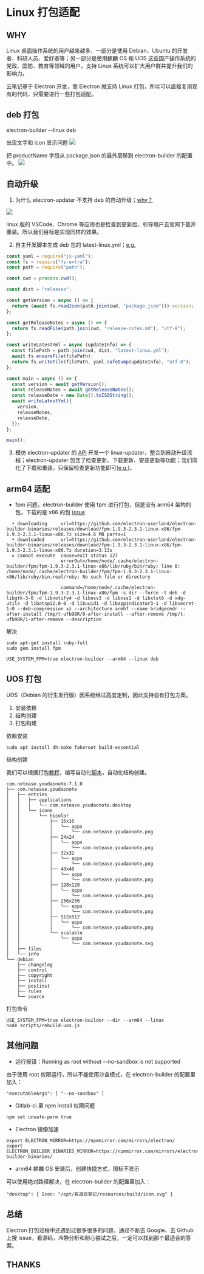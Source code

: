# Linux 打包适配

## WHY

Linux 桌面操作系统的用户越来越多，一部分是使用 Debian、Ubuntu 的开发者、科研人员、爱好者等；另一部分是使用麒麟 OS 和 UOS 这些国产操作系统的党政、国防、教育等领域的用户。支持 Linux 系统可以扩大用户群并提升我们的影响力。

云笔记基于 Electron 开发，而 Electron 就支持 Linux 打包，所以可以直接复用现有的代码，只需要进行一些打包适配。

## deb 打包

electron-builder --linux deb

出现文字和 icon 显示问题
![](./title-icon.jpg)

把 productName 字段从 package.json 的最外层移到 electron-builder 的配置中。
![](./title-icon-code.jpg)

## 自动升级

1. 为什么 electron-updater 不支持 deb 的自动升级；[why？](https://stackoverflow.com/a/38137655)

![](./autoupload-why.png)

linux 版的 VSCode、Chrome 等应用也是检查到更新后，引导用户去官网下载并重装。所以我们目标是实现同样的效果。

2. 自主开发脚本生成 deb 包的 latest-linux.yml；[e.g.](https://g.hz.netease.com/cowork/web/ynote/ynote-desktop/-/blob/develop/scripts/updateinfo-deb.js)

```js
const yaml = require("js-yaml");
const fs = require("fs-extra");
const path = require("path");

const cwd = process.cwd();

const dist = "releases";

const getVersion = async () => {
  return (await fs.readJson(path.join(cwd, "package.json"))).version;
};

const getReleaseNotes = async () => {
  return fs.readFile(path.join(cwd, "release-notes.md"), "utf-8");
};

const writeLatestYml = async (updateInfo) => {
  const filePath = path.join(cwd, dist, "latest-linux.yml");
  await fs.ensureFile(filePath);
  return fs.writeFile(filePath, yaml.safeDump(updateInfo), "utf-8");
};

const main = async () => {
  const version = await getVersion();
  const releaseNotes = await getReleaseNotes();
  const releaseDate = new Date().toISOString();
  await writeLatestYml({
    version,
    releaseNotes,
    releaseDate,
  });
};

main();
```

3. 模仿 electron-updater 的 [API](https://github.com/electron-userland/electron-builder/blob/master/packages/electron-updater/src/AppUpdater.ts#L33) 开发一个 linux-updater，整合到自动升级流程；electron-updater 包含了检查更新、下载更新、安装更新等功能；我们简化了下载和重装，只保留检查更新功能即可([e.g.](https://g.hz.netease.com/cowork/web/ynote/ynote-desktop/-/blob/develop/src/shared/linux-updater.ts))。

## arm64 适配

- fpm 问题，electron-builder 使用 fpm 进行打包，但是没有 arm64 架构的包，下载的是 x86 的包 [issue](https://github.com/electron-userland/electron-builder/issues/5154)

```
  • downloading     url=https://github.com/electron-userland/electron-builder-binaries/releases/download/fpm-1.9.3-2.3.1-linux-x86/fpm-1.9.3-2.3.1-linux-x86.7z size=4.6 MB parts=1
  • downloaded      url=https://github.com/electron-userland/electron-builder-binaries/releases/download/fpm-1.9.3-2.3.1-linux-x86/fpm-1.9.3-2.3.1-linux-x86.7z duration=3.13s
  ⨯ cannot execute  cause=exit status 127
                    errorOut=/home/node/.cache/electron-builder/fpm/fpm-1.9.3-2.3.1-linux-x86/lib/ruby/bin/ruby: line 6: /home/node/.cache/electron-builder/fpm/fpm-1.9.3-2.3.1-linux-x86/lib/ruby/bin.real/ruby: No such file or directory

                    command=/home/node/.cache/electron-builder/fpm/fpm-1.9.3-2.3.1-linux-x86/fpm -s dir --force -t deb -d libgtk-3-0 -d libnotify4 -d libnss3 -d libxss1 -d libxtst6 -d xdg-utils -d libatspi2.0-0 -d libuuid1 -d libappindicator3-1 -d libsecret-1-0 --deb-compression xz --architecture armhf --name bridgecmdr --after-install /tmp/t-ufb98R/0-after-install --after-remove /tmp/t-ufb98R/1-after-remove --description
```

解决

```
sudo apt-get install ruby-full
sudo gem install fpm
```

```
USE_SYSTEM_FPM=true electron-builder --arm64 --linux deb
```

## UOS 打包

UOS（Debian 的衍生发行版）因系统经过高度定制，因此支持自有打包方案。

1. 安装依赖
2. 结构创建
3. 打包构建

依赖安装

```
sudo apt install dh-make fakeroot build-essential
```

结构创建

我们可以根据打包[教程](https://www.vvave.net/archives/how-to-build-a-debian-series-distros-installation-package.html)，编写自动化[脚本](https://g.hz.netease.com/cowork/web/ynote/ynote-desktop/-/blob/develop/scripts/rebuild-uos.js)，自动化结构创建。

```
com.netease.youdaonote-7.1.0
├── com.netease.youdaonote
│   ├── entries
│   │   ├── applications
│   │   │   └── com.netease.youdaonote.desktop
│   │   └── icons
│   │       └── hicolor
│   │           ├── 16x16
│   │           │   └── apps
│   │           │       └── com.netease.youdaonote.png
│   │           ├── 24x24
│   │           │   └── apps
│   │           │       └── com.netease.youdaonote.png
│   │           ├── 32x32
│   │           │   └── apps
│   │           │       └── com.netease.youdaonote.png
│   │           ├── 48x48
│   │           │   └── apps
│   │           │       └── com.netease.youdaonote.png
│   │           ├── 128x128
│   │           │   └── apps
│   │           │       └── com.netease.youdaonote.png
│   │           ├── 256x256
│   │           │   └── apps
│   │           │       └── com.netease.youdaonote.png
│   │           ├── 512x512
│   │           │   └── apps
│   │           │       └── com.netease.youdaonote.png
│   │           └── scalable
│   │               └── apps
│   │                   └── com.netease.youdaonote.svg
│   ├── files
│   └── info
└── debian
    ├── changelog
    ├── control
    ├── copyright
    ├── install
    ├── postinst
    ├── rules
    └── source
```

打包命令

```
USE_SYSTEM_FPM=true electron-builder --dir --arm64 --linux
node scripts/rebuild-uos.js
```

## 其他问题

- 运行报错：Running as root without --no-sandbox is not supported

由于使用 root 权限运行，所以不能使用沙盒模式，在 electron-builder 的配置里加入：

```
"executableArgs": [ "--no-sandbox" ]
```

- Gitlab-ci 里 npm install 权限问题

```
npm set unsafe-perm true
```

- Electron 镜像加速

```
export ELECTRON_MIRROR=https://npmmirror.com/mirrors/electron/
export ELECTRON_BUILDER_BINARIES_MIRROR=https://npmmirror.com/mirrors/electron-builder-binaries/
```

- arm64 麒麟 OS 安装后，创建快捷方式，图标不显示

可以使用绝对路径解决，在 electron-builder 的配置里加入：

```
"desktop": { Icon: "/opt/有道云笔记/resources/build/icon.svg" }
```

## 总结

Electron 打包过程中还遇到过很多很多的问题，通过不断去 Google、去 Github 上搜 issue，看源码，冷静分析和耐心尝试之后，一定可以找到那个最适合的答案。

## THANKS
